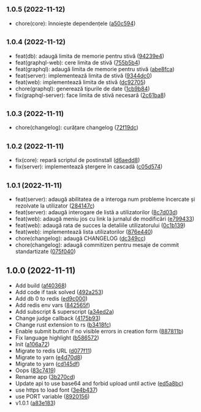 ## <small>1.0.5 (2022-11-12)</small>

* chore(core): înnoiește dependențele ([a50c594](https://github.com/nickmessing/algo/commit/a50c594))



## <small>1.0.4 (2022-11-12)</small>

* feat(db): adaugă limita de memorie pentru stivă ([94239e4](https://github.com/nickmessing/algo/commit/94239e4))
* feat(graphql-web): cere limita de stivă ([755b5b4](https://github.com/nickmessing/algo/commit/755b5b4))
* feat(graphql): adaugă limita de memorie pentru stivă ([abe8fca](https://github.com/nickmessing/algo/commit/abe8fca))
* feat(server): implementează limita de stivă ([9344dc0](https://github.com/nickmessing/algo/commit/9344dc0))
* feat(web): implementează limita de stivă ([dc92705](https://github.com/nickmessing/algo/commit/dc92705))
* chore(graphql): generează tipurile de date ([1cb9b84](https://github.com/nickmessing/algo/commit/1cb9b84))
* fix(graphql-server): face limita de stivă necesară ([2c61ba8](https://github.com/nickmessing/algo/commit/2c61ba8))



## <small>1.0.3 (2022-11-11)</small>

* chore(changelog): curățare changelog ([72f19dc](https://github.com/nickmessing/algo/commit/72f19dc))



## <small>1.0.2 (2022-11-11)</small>

* fix(core): repară scriptul de postinstall ([d6aedd8](https://github.com/nickmessing/algo/commit/d6aedd8))
* fix(server): implementează ștergere în cascadă ([c05d574](https://github.com/nickmessing/algo/commit/c05d574))



## <small>1.0.1 (2022-11-11)</small>

* feat(server): adaugă abilitatea de a interoga num probleme încercate și rezolvate la utilizator ([284147c](https://github.com/nickmessing/algo/commit/284147c))
* feat(server): adaugă interogare de listă a utilizatorilor ([8c7d03d](https://github.com/nickmessing/algo/commit/8c7d03d))
* feat(web): adaugă meniu jos cu link la jurnalul de modificări ([e799433](https://github.com/nickmessing/algo/commit/e799433))
* feat(web): adaugă rata de succes la detaliile utilizatorului ([0c1b139](https://github.com/nickmessing/algo/commit/0c1b139))
* feat(web): implementează lista utilizatorilor ([876e440](https://github.com/nickmessing/algo/commit/876e440))
* chore(changelog): adaugă CHANGELOG ([dc349cc](https://github.com/nickmessing/algo/commit/dc349cc))
* chore(changelog): adaugă commitizen pentru mesaje de commit standartizate ([075f040](https://github.com/nickmessing/algo/commit/075f040))



## 1.0.0 (2022-11-11)

* Add build ([af40368](https://github.com/nickmessing/algo/commit/af40368))
* Add code if task solved ([492a253](https://github.com/nickmessing/algo/commit/492a253))
* Add db 0 to redis ([ed9c000](https://github.com/nickmessing/algo/commit/ed9c000))
* Add redis env vars ([842565f](https://github.com/nickmessing/algo/commit/842565f))
* Add subscript & superscript ([a34ed2a](https://github.com/nickmessing/algo/commit/a34ed2a))
* Change judge callback ([4175b93](https://github.com/nickmessing/algo/commit/4175b93))
* Change rust extension to rs ([b3418fc](https://github.com/nickmessing/algo/commit/b3418fc))
* Enable submit button if no visible errors in creation form ([887811b](https://github.com/nickmessing/algo/commit/887811b))
* Fix language highlight ([b586572](https://github.com/nickmessing/algo/commit/b586572))
* Init ([a106a72](https://github.com/nickmessing/algo/commit/a106a72))
* Migrate to redis URL ([d077f11](https://github.com/nickmessing/algo/commit/d077f11))
* Migrate to yarn ([e4d70d8](https://github.com/nickmessing/algo/commit/e4d70d8))
* Migrate to yarn ([cd145df](https://github.com/nickmessing/algo/commit/cd145df))
* Oops ([83c7419](https://github.com/nickmessing/algo/commit/83c7419))
* Rename app ([3b270cd](https://github.com/nickmessing/algo/commit/3b270cd))
* Update api to use base64 and forbid upload until active ([ed5a8bc](https://github.com/nickmessing/algo/commit/ed5a8bc))
* use https to load font ([3e4b437](https://github.com/nickmessing/algo/commit/3e4b437))
* use PORT variable ([8920156](https://github.com/nickmessing/algo/commit/8920156))
* v1.0.1 ([a83e183](https://github.com/nickmessing/algo/commit/a83e183))
